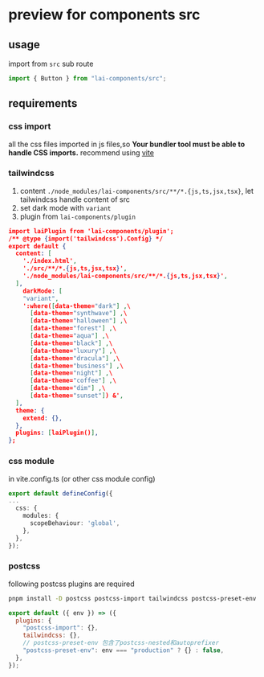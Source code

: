 # preview for components src

## usage

import from `src` sub route

```ts
import { Button } from "lai-components/src";
```

## requirements

### css import

all the css files imported in js files,so
**Your bundler tool must be able to handle CSS imports.**
recommend using [vite](https://vitejs.dev/)

### tailwindcss

1. content `./node_modules/lai-components/src/**/*.{js,ts,jsx,tsx}`, let tailwindcss handle content of src
2. set dark mode with `variant`
3. plugin from `lai-components/plugin`

```json
import laiPlugin from 'lai-components/plugin';
/** @type {import('tailwindcss').Config} */
export default {
  content: [
    './index.html',
    './src/**/*.{js,ts,jsx,tsx}',
    './node_modules/lai-components/src/**/*.{js,ts,jsx,tsx}',
  ],
    darkMode: [
    "variant",
    ':where([data-theme="dark"] ,\
      [data-theme="synthwave"] ,\
      [data-theme="halloween"] ,\
      [data-theme="forest"] ,\
      [data-theme="aqua"] ,\
      [data-theme="black"] ,\
      [data-theme="luxury"] ,\
      [data-theme="dracula"] ,\
      [data-theme="business"] ,\
      [data-theme="night"] ,\
      [data-theme="coffee"] ,\
      [data-theme="dim"] ,\
      [data-theme="sunset"]) &',
  ],
  theme: {
    extend: {},
  },
  plugins: [laiPlugin()],
};

```

### css module

in vite.config.ts (or other css module config)

```ts
export default defineConfig({
...
  css: {
    modules: {
      scopeBehaviour: 'global',
    },
  },
});
```

### postcss

following postcss plugins are required

```bash
pnpm install -D postcss postcss-import tailwindcss postcss-preset-env
```

```js
export default ({ env }) => ({
  plugins: {
    "postcss-import": {},
    tailwindcss: {},
    // postcss-preset-env 包含了postcss-nested和autoprefixer
    "postcss-preset-env": env === "production" ? {} : false,
  },
});
```
